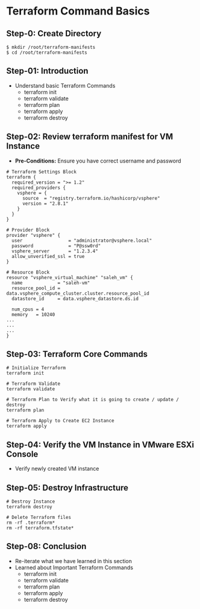 # Terraform Command Basics

## Step-0: Create Directory
```
$ mkdir /root/terraform-manifests
$ cd /root/terraform-manifests
```
## Step-01: Introduction
- Understand basic Terraform Commands
  - terraform init
  - terraform validate
  - terraform plan
  - terraform apply
  - terraform destroy      

## Step-02: Review terraform manifest for VM Instance
- **Pre-Conditions:** Ensure you have correct username and password

```
# Terraform Settings Block
terraform {
  required_version = ">= 1.2"
  required_providers {
    vsphere = {
      source  = "registry.terraform.io/hashicorp/vsphere"
      version = "2.8.1"
    }
  }
}

# Provider Block
provider "vsphere" {
  user                 = "administrator@vsphere.local"
  password             = "P@ssw0rd"
  vsphere_server       = "1.2.3.4"
  allow_unverified_ssl = true
}

# Resource Block
resource "vsphere_virtual_machine" "saleh_vm" {
  name             = "saleh-vm"
  resource_pool_id = data.vsphere_compute_cluster.cluster.resource_pool_id
  datastore_id     = data.vsphere_datastore.ds.id

  num_cpus = 4
  memory   = 10240
...
...
...
}
```

## Step-03: Terraform Core Commands
```t
# Initialize Terraform
terraform init

# Terraform Validate
terraform validate

# Terraform Plan to Verify what it is going to create / update / destroy
terraform plan

# Terraform Apply to Create EC2 Instance
terraform apply 
```

## Step-04: Verify the VM Instance in VMware ESXi Console
- Verify newly created VM instance



## Step-05: Destroy Infrastructure
```
# Destroy Instance
terraform destroy

# Delete Terraform files 
rm -rf .terraform*
rm -rf terraform.tfstate*
```

## Step-08: Conclusion
- Re-iterate what we have learned in this section
- Learned about Important Terraform Commands
  - terraform init
  - terraform validate
  - terraform plan
  - terraform apply
  - terraform destroy     


